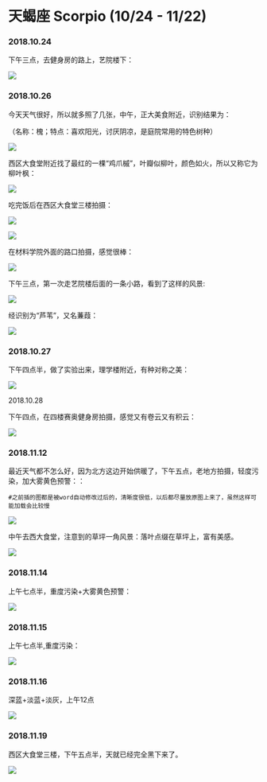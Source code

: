 # 天蝎座 Scorpio \(10/24 - 11/22\)

### 2018.10.24

下午三点，去健身房的路上，艺院楼下：

![](../.gitbook/assets/12.jpg)

### 2018.10.26

今天天气很好，所以就多照了几张，中午，正大美食附近，识别结果为：

（名称：槐；特点：喜欢阳光，讨厌阴凉，是庭院常用的特色树种）

![](../.gitbook/assets/11.jpg)

西区大食堂附近找了最红的一棵“鸡爪槭”，叶瓣似柳叶，颜色如火，所以又称它为柳叶枫：

![](../.gitbook/assets/9%20%281%29.jpg)

吃完饭后在西区大食堂三楼拍摄：

![](../.gitbook/assets/8.jpg)

![](../.gitbook/assets/7%20%281%29.jpg)

在材料学院外面的路口拍摄，感觉很棒：

![](../.gitbook/assets/5%20%281%29.jpg)

下午三点，第一次走艺院楼后面的一条小路，看到了这样的风景:

![](../.gitbook/assets/4%20%281%29.jpg)

经识别为“芦苇”，又名蒹葭：

![](../.gitbook/assets/3.jpg)

### 2018.10.27

下午四点半，做了实验出来，理学楼附近，有种对称之美：

![](../.gitbook/assets/2%20%281%29.jpg)

2018.10.28

下午四点，在四楼赛奥健身房拍摄，感觉又有卷云又有积云：

![](../.gitbook/assets/1.jpg)

### 2018.11.12

最近天气都不怎么好，因为北方这边开始供暖了，下午五点，老地方拍摄，轻度污染，加大雾黄色预警：：

`#之前插的图都是被word自动修改过后的，清晰度很低，以后都尽量放原图上来了，虽然这样可能加载会比较慢`

![](../.gitbook/assets/1%20%282%29.jpg)

中午去西大食堂，注意到的草坪一角风景：落叶点缀在草坪上，富有美感。

![](../.gitbook/assets/2%20%282%29.jpg)

### 2018.11.14

上午七点半，重度污染+大雾黄色预警：

![](../.gitbook/assets/3%20%281%29.jpg)

### 2018.11.15

上午七点半,重度污染：

![](../.gitbook/assets/4.jpg)

### 2018.11.16

深蓝+淡蓝+淡灰，上午12点

![](https://bdn.135editor.com/files/users/232/2320002/201901/9ck4W2pN_c8XP.jpg)

### 2018.11.19

西区大食堂三楼，下午五点半，天就已经完全黑下来了。

![](../.gitbook/assets/2%20%283%29.jpg)

